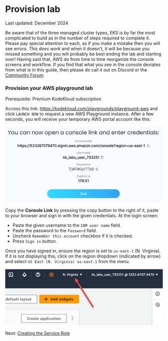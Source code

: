 # Provision lab

Last updated: December 2024

Be aware that of the three managed cluster types, EKS is by far the most complicated to build as in the number of steps required to complete it. Please pay special attention to each, as if you make a mistake then you will see errors. *This does work* and when it doesn't, it will be because you missed something and you will probably be best ending the lab and starting over! Having said that, AWS do from time to time reorganize the console screens and workflow. If you find that what you see in the console deviates from what is in this guide, then please do call it out on Discord or the [Community Forum](https://kodekloud.com/community/c/kubernetes/6).

### Provision your AWS playground lab

Prerequisite: Premium KodeKloud subscription

Access this link: <https://kodekloud.com/playgrounds/playground-aws> and click `LAUNCH NOW` to request a new AWS Playground instance. After a few seconds, you will receive your temporary AWS portal account like this:

![image](../images/01-sign-in.png)

Copy the **Console Link** by pressing the copy button to the right of it, paste to your browser and sign in with the given credentials. At the login screen:

* Paste the given username to the `IAM user name` field.
* Paste the password to the `Password` field.
* Uncheck `Remember this account` checkbox if it is checked.
* Press `Sign in` button.

Once you have signed in, ensure the region is set to `us-east-1` (N. Virginia). If it is not displaying this, click on the region dropdown (indicated by arrow) and select `US East (N. Virginia) us-east-1` from the menu.

![](../images/01-region.png)

Next: [Creating the Service Role](./02-create-service-role.md)

